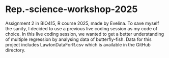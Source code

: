 # Rep.-science-workshop-2025
Assignment 2 in BIO415, R course 2025, made by Evelina. To save myself the sanity, I decided to use a previous live coding session as my code of choice. 
In this live coding session, we wanted to get a better understanding of multiple regression by analysing data of butterfly-fish. Data for this project includes LawtonDataForR.csv which is available in the GitHub directory. 